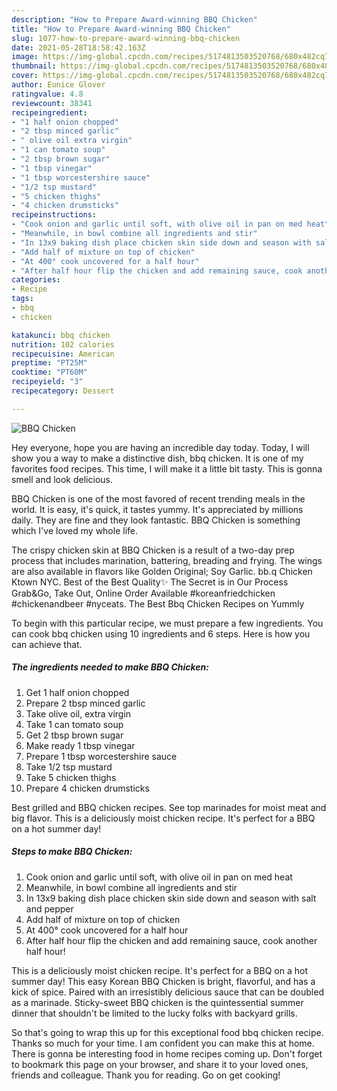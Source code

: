 ```yaml
---
description: "How to Prepare Award-winning BBQ Chicken"
title: "How to Prepare Award-winning BBQ Chicken"
slug: 1077-how-to-prepare-award-winning-bbq-chicken
date: 2021-05-28T18:58:42.163Z
image: https://img-global.cpcdn.com/recipes/5174813503520768/680x482cq70/bbq-chicken-recipe-main-photo.jpg
thumbnail: https://img-global.cpcdn.com/recipes/5174813503520768/680x482cq70/bbq-chicken-recipe-main-photo.jpg
cover: https://img-global.cpcdn.com/recipes/5174813503520768/680x482cq70/bbq-chicken-recipe-main-photo.jpg
author: Eunice Glover
ratingvalue: 4.8
reviewcount: 38341
recipeingredient:
- "1 half onion chopped"
- "2 tbsp minced garlic"
- " olive oil extra virgin"
- "1 can tomato soup"
- "2 tbsp brown sugar"
- "1 tbsp vinegar"
- "1 tbsp worcestershire sauce"
- "1/2 tsp mustard"
- "5 chicken thighs"
- "4 chicken drumsticks"
recipeinstructions:
- "Cook onion and garlic until soft, with olive oil in pan on med heat"
- "Meanwhile, in bowl combine all ingredients and stir"
- "In 13x9 baking dish place chicken skin side down and season with salt and pepper"
- "Add half of mixture on top of chicken"
- "At 400° cook uncovered for a half hour"
- "After half hour flip the chicken and add remaining sauce, cook another half hour!"
categories:
- Recipe
tags:
- bbq
- chicken

katakunci: bbq chicken 
nutrition: 102 calories
recipecuisine: American
preptime: "PT25M"
cooktime: "PT60M"
recipeyield: "3"
recipecategory: Dessert

---
```



![BBQ Chicken](https://img-global.cpcdn.com/recipes/5174813503520768/680x482cq70/bbq-chicken-recipe-main-photo.jpg)

Hey everyone, hope you are having an incredible day today. Today, I will show you a way to make a distinctive dish, bbq chicken. It is one of my favorites food recipes. This time, I will make it a little bit tasty. This is gonna smell and look delicious.

BBQ Chicken is one of the most favored of recent trending meals in the world. It is easy, it's quick, it tastes yummy. It's appreciated by millions daily. They are fine and they look fantastic. BBQ Chicken is something which I've loved my whole life.

The crispy chicken skin at BBQ Chicken is a result of a two-day prep process that includes marination, battering, breading and frying. The wings are also available in flavors like Golden Original; Soy Garlic. bb.q Chicken Ktown NYC. Best of the Best Quality✨ The Secret is in Our Process Grab&amp;Go, Take Out, Online Order Available #koreanfriedchicken #chickenandbeer #nyceats. The Best Bbq Chicken Recipes on Yummly


To begin with this particular recipe, we must prepare a few ingredients. You can cook bbq chicken using 10 ingredients and 6 steps. Here is how you can achieve that.

<!--inarticleads1-->

##### The ingredients needed to make BBQ Chicken:

1. Get 1 half onion chopped
1. Prepare 2 tbsp minced garlic
1. Take  olive oil, extra virgin
1. Take 1 can tomato soup
1. Get 2 tbsp brown sugar
1. Make ready 1 tbsp vinegar
1. Prepare 1 tbsp worcestershire sauce
1. Take 1/2 tsp mustard
1. Take 5 chicken thighs
1. Prepare 4 chicken drumsticks


Best grilled and BBQ chicken recipes. See top marinades for moist meat and big flavor. This is a deliciously moist chicken recipe. It&#39;s perfect for a BBQ on a hot summer day! 

<!--inarticleads2-->

##### Steps to make BBQ Chicken:

1. Cook onion and garlic until soft, with olive oil in pan on med heat
1. Meanwhile, in bowl combine all ingredients and stir
1. In 13x9 baking dish place chicken skin side down and season with salt and pepper
1. Add half of mixture on top of chicken
1. At 400° cook uncovered for a half hour
1. After half hour flip the chicken and add remaining sauce, cook another half hour!


This is a deliciously moist chicken recipe. It&#39;s perfect for a BBQ on a hot summer day! This easy Korean BBQ Chicken is bright, flavorful, and has a kick of spice. Paired with an irresistibly delicious sauce that can be doubled as a marinade. Sticky-sweet BBQ chicken is the quintessential summer dinner that shouldn&#39;t be limited to the lucky folks with backyard grills. 

So that's going to wrap this up for this exceptional food bbq chicken recipe. Thanks so much for your time. I am confident you can make this at home. There is gonna be interesting food in home recipes coming up. Don't forget to bookmark this page on your browser, and share it to your loved ones, friends and colleague. Thank you for reading. Go on get cooking!
